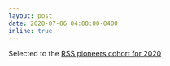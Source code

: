 ```yaml
---
layout: post
date: 2020-07-06 04:00:00-0400
inline: true
---
```


Selected to the [RSS pioneers cohort for 2020](https://sites.google.com/view/rsspioneers2020/home)
